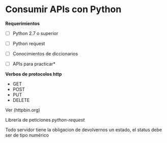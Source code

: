 # Consumir APIs con Python

**Requerimientos**

- [ ] Python 2.7 o superior
- [ ] Python request
- [ ] Conocimientos de diccionarios
- [ ] APIs para practicar*


**Verbos de protocolos http**

- GET
- POST
- PUT
- DELETE

Ver (httpbin.org)

Librería de peticiones *python-request*

Todo servidor tiene la obligacion de devolvernos un estado, el status debe ser de tipo numérico